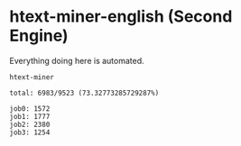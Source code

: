 # htext-miner-english (Second Engine)

Everything doing here is automated.

```
htext-miner

total: 6983/9523 (73.32773285729287%)

job0: 1572
job1: 1777
job2: 2380
job3: 1254
```